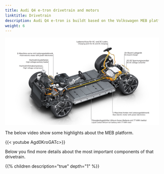 ```yaml
---
title: Audi Q4 e-tron drivetrain and motors
linktitle: Drivetrain
description: Audi Q4 e-tron is buildt based on the Volkswagen MEB platform.
weight: 6
---
```


![Drivetrain](drivetrain.jpg "Audi Q4 e-tron drivetrain")

The below video show some highlights about the MEB platform.
 
{{< youtube Agd0KroGATc>}}

Below you find more details about the most important components of that drivetrain.

{{% children description="true" depth="1" %}}
